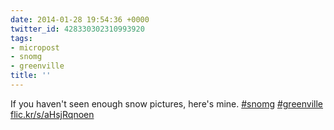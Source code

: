 ```yaml
---
date: 2014-01-28 19:54:36 +0000
twitter_id: 428330302310993920
tags:
- micropost
- snomg
- greenville
title: ''
---
```


If you haven't seen enough snow pictures, here's mine. [#snomg](https://twitter.com/hashtag/snomg) [#greenville](https://twitter.com/hashtag/greenville) [flic.kr/s/aHsjRqnoen](http://flic.kr/s/aHsjRqnoen)
